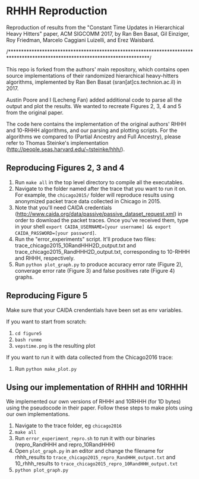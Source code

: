 # RHHH Reproduction
Reproduction of results from the "Constant Time Updates in Hierarchical Heavy Hitters" paper, ACM SIGCOMM 2017, by Ran Ben Basat, Gil Einziger, Roy Friedman, Marcelo Caggiani Luizelli, and Erez Waisbard.

/******************************************************************************************************************************/

This repo is forked from the authors' main repository, which contains open source implementations of their randomized hierarchical heavy-hitters algorithms, implemented by Ran Ben Basat (sran[at]cs.technion.ac.il) in 2017.

Austin Poore and I (Lecheng Fan) added additional code to parse all the output and plot the results. We wanted to recreate Figures 2, 3, 4 and 5 from the original paper.

The code here contains the implementation of the original authors' RHHH and 10-RHHH algorithms, and our parsing and plotting scripts.
For the algorithms we compared to (Partial Ancestry and Full Ancestry), please refer to Thomas Steinke's implementation (http://people.seas.harvard.edu/~tsteinke/hhh/).

## Reproducing Figures 2, 3 and 4

1. Run `make all` in the top level directory to compile all the executables.
2. Navigate to the folder named after the trace that you want to run it on. For example, the `chicago2015/` folder will reproduce results using anonymized packet trace data collected in Chicago in 2015. 
3. Note that you'll need CAIDA credentials (http://www.caida.org/data/passive/passive_dataset_request.xml) in order to download the packet traces. Once you've received them, type in your shell `export CAIDA_USERNAME=[your username] && export CAIDA_PASSWORD=[your password]`.
4. Run the "error_experiments" script. It'll produce two files: trace_chicago2015_10RandHHH2D_output.txt and trace_chicago2015_RandHHH2D_output.txt, corresponding to 10-RHHH and RHHH, respectively.
5. Run `python plot_graph.py` to produce accuracy error rate (Figure 2), converage error rate (Figure 3) and false positives rate (Figure 4) graphs.

## Reproducing Figure 5
Make sure that your CAIDA crendentials have been set as env variables.

If you want to start from scratch:
1. `cd figure5`
2. `bash runme`
3. `vepstime.png` is the resulting plot

If you want to run it with data collected from the Chicago2016 trace:
1. Run `python make_plot.py`

## Using our implementation of RHHH and 10RHHH
We implemented our own versions of RHHH and 10RHHH (for 1D bytes) using the pseudocode in their paper. Follow these steps to make plots using our own implementations.
1. Navigate to the trace folder, eg `chicago2016`
2. `make all`
3. Run `error_experiment_repro.sh` to run it with our binaries (repro_RandHHH and repro_10RandHHH)
4. Open `plot_graph.py` in an editor and change the filename for rhhh_results to `trace_chicago2015_repro_RandHHH_output.txt` and 10_rhhh_results to `trace_chicago2015_repro_10RandHHH_output.txt`
5. `python plot_graph.py`
